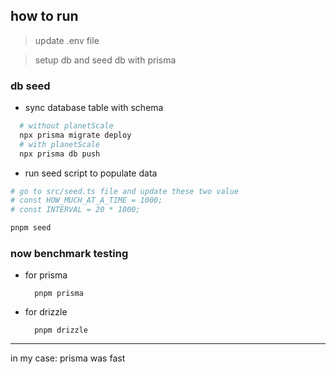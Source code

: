 ## how to run

> update .env file

> setup db and seed db with prisma

### db seed

- sync database table with schema

```bash
  # without planetScale
  npx prisma migrate deploy
  # with planetScale
  npx prisma db push
```

- run seed script to populate data

```bash
# go to src/seed.ts file and update these two value
# const HOW_MUCH_AT_A_TIME = 1000;
# const INTERVAL = 20 * 1000;

pnpm seed
```

### now benchmark testing

- for prisma
  ```
    pnpm prisma
  ```
- for drizzle
  ```
    pnpm drizzle
  ```

---

in my case: prisma was fast
